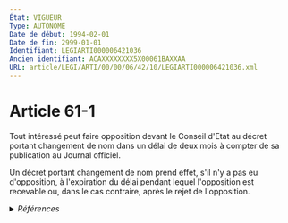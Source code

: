```yaml
---
État: VIGUEUR
Type: AUTONOME
Date de début: 1994-02-01
Date de fin: 2999-01-01
Identifiant: LEGIARTI000006421036
Ancien identifiant: ACAXXXXXXXX5X00061BAXXAA
URL: article/LEGI/ARTI/00/00/06/42/10/LEGIARTI000006421036.xml
---
```


<h1>Article 61-1</h1>

Tout intéressé peut faire opposition devant le Conseil d'Etat au décret portant
changement de nom dans un délai de deux mois à compter de sa publication au
Journal officiel.<br />

Un décret portant changement de nom prend effet, s'il n'y a pas eu d'opposition,
à l'expiration du délai pendant lequel l'opposition est recevable ou, dans le
cas contraire, après le rejet de l'opposition.


<details>
  <summary><em>Références</em></summary>

  <h2>Articles faisant référence à l'article</h2>
  
  <ul>
    <li>
      <a href="https://legal.tricoteuses.fr//redirection/LEGIARTI000006284372?vers=git&vers=legifrance">Loi n° 93-22 du 8 janvier 1993 modifiant le code civil relative à l'état civil, à la famille et aux droits de l'enfant et instituant le juge aux affaires familiales - article 64 AUTONOME VIGUEUR, en vigueur depuis le 1993-01-09</a> CREATION cible
    </li>
    <li>
      <a href="https://legal.tricoteuses.fr//redirection/LEGIARTI000006284312?vers=git&vers=legifrance">LOI n° 93-22 du 8 janvier 1993 modifiant le code civil relative à l'état civil, à la famille et aux droits de l'enfant et instituant le juge aux affaires familiales - article 4 ENTIEREMENT_MODIF</a> CREATION cible
    </li>
  </ul>
  
  <h2>Textes faisant référence à l'article</h2>
  
  <ul>
    <li>
      <a href="https://legal.tricoteuses.fr//redirection/JORFTEXT000000593399?vers=git&vers=legifrance">LOI n° 2002-304 du 4 mars 2002 relative au nom de famille</a> SPEC_APPLI cible
    </li>
    <li>
      <a href="https://legal.tricoteuses.fr//redirection/JORFTEXT000000361918?vers=git&vers=legifrance">LOI n° 93-22 du 8 janvier 1993 modifiant le code civil relative à l'état civil, à la famille et aux droits de l'enfant et instituant le juge aux affaires familiales</a> SPEC_APPLI cible
    </li>
  </ul>
  
  <h2>Références faites par l'article</h2>
  
  <ul>
    <li>
      CODIFICATION source Loi 1803-03-11
    </li>
    <li>
      1993-01-08 SPEC_APPLI source <a href="https://legal.tricoteuses.fr//redirection/JORFTEXT000000361918?vers=git&vers=legifrance">LOI n° 93-22 du 8 janvier 1993 modifiant le code civil relative à l'état civil, à la famille et aux droits de l'enfant et instituant le juge aux affaires familiales</a>
    </li>
    <li>
      1993-01-08 CREATION source <a href="https://legal.tricoteuses.fr//redirection/LEGIARTI000006284312?vers=git&vers=legifrance">LOI n° 93-22 du 8 janvier 1993 modifiant le code civil relative à l'état civil, à la famille et aux droits de l'enfant et instituant le juge aux affaires familiales - article 4 ENTIEREMENT_MODIF</a>
    </li>
    <li>
      1993-01-08 CREATION source <a href="https://legal.tricoteuses.fr//redirection/LEGIARTI000006284372?vers=git&vers=legifrance">Loi n° 93-22 du 8 janvier 1993 modifiant le code civil relative à l'état civil, à la famille et aux droits de l'enfant et instituant le juge aux affaires familiales - article 64 AUTONOME VIGUEUR, en vigueur depuis le 1993-01-09</a>
    </li>
    <li>
      2002-03-04 SPEC_APPLI source <a href="https://legal.tricoteuses.fr//redirection/JORFTEXT000000593399?vers=git&vers=legifrance">LOI n° 2002-304 du 4 mars 2002 relative au nom de famille</a>
    </li>
  </ul>
</details>
